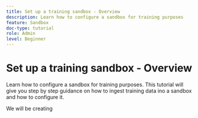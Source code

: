 ```yaml
---
title: Set up a training sandbox - Overview
description: Learn how to configure a sandbox for training purposes 
feature: Sandbox
doc-type: tutorial
role: Admin
level: Beginner
---
```

# Set up a training sandbox - Overview

Learn how to configure a sandbox for training purposes. This tutorial will give you step by step guidance on how to ingest training data ino a sandbox and how to configure it.

We will be creating
